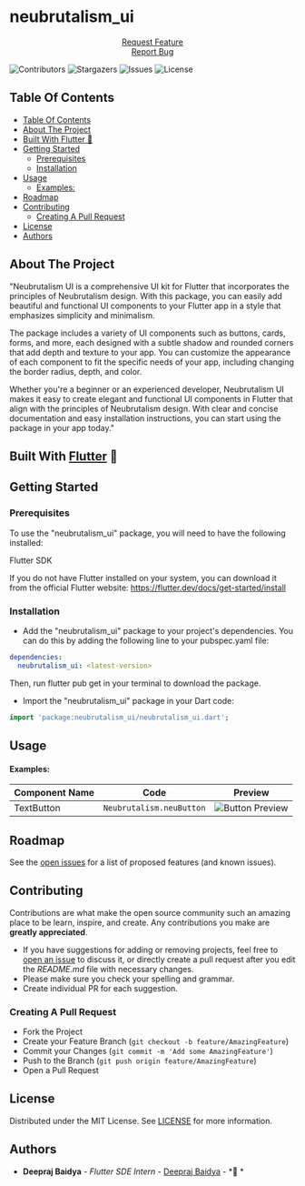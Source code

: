

  <h1 align="left">neubrutalism_ui</h1>
<!-- <p>
  <a href="https://github.com/deepraj02/neubrutalism_ui">
    <img src="https://user-images.githubusercontent.com/63138398/225706659-4fa396f3-fc8a-4cdc-bbd4-3600b323db97.svg" alt="Logo" >
  </a> -->
<p align="center">
<a href="https://github.com/deepraj02/neubrutalism_ui/issues">Request Feature</a>
<br>
<a href="https://github.com/deepraj02/neubrutalism_ui/issues">Report Bug</a>
</p>

![Contributors](https://img.shields.io/github/contributors/deepraj02/neubrutalism_ui?color=dark-green) ![Stargazers](https://img.shields.io/github/stars/deepraj02/neubrutalism_ui?style=social) ![Issues](https://img.shields.io/github/issues/deepraj02/neubrutalism_ui) ![License](https://img.shields.io/github/license/deepraj02/neubrutalism_ui) 

## Table Of Contents

- [Table Of Contents](#table-of-contents)
- [About The Project](#about-the-project)
- [Built With Flutter 💙](#built-with-flutter-)
- [Getting Started](#getting-started)
  - [Prerequisites](#prerequisites)
  - [Installation](#installation)
- [Usage](#usage)
    - [Examples:](#examples)
- [Roadmap](#roadmap)
- [Contributing](#contributing)
  - [Creating A Pull Request](#creating-a-pull-request)
- [License](#license)
- [Authors](#authors)

## About The Project

"Neubrutalism UI is a comprehensive UI kit for Flutter that incorporates the principles of Neubrutalism design. With this package, you can easily add beautiful and functional UI components to your Flutter app in a style that emphasizes simplicity and minimalism.

The package includes a variety of UI components such as buttons, cards, forms, and more, each designed with a subtle shadow and rounded corners that add depth and texture to your app. You can customize the appearance of each component to fit the specific needs of your app, including changing the border radius, depth, and color.

Whether you're a beginner or an experienced developer, Neubrutalism UI makes it easy to create elegant and functional UI components in Flutter that align with the principles of Neubrutalism design. With clear and concise documentation and easy installation instructions, you can start using the package in your app today."

## Built With [Flutter](https://flutter.dev/) 💙

## Getting Started


### Prerequisites

To use the "neubrutalism_ui" package, you will need to have the following installed:

Flutter SDK 

If you do not have Flutter installed on your system, you can download it from the official Flutter website: https://flutter.dev/docs/get-started/install

### Installation

- Add the "neubrutalism_ui" package to your project's dependencies. You can do this by adding the following line to your pubspec.yaml file:

``` yaml
dependencies:
  neubrutalism_ui: <latest-version>
```
Then, run flutter pub get in your terminal to download the package.


- Import the "neubrutalism_ui" package in your Dart code:


``` dart
import 'package:neubrutalism_ui/neubrutalism_ui.dart';
```


## Usage

#### Examples:
| Component Name | Code                     | Preview                                                                                                                                 |
| -------------- | ------------------------ | --------------------------------------------------------------------------------------------------------------------------------------- |
| TextButton     | `Neubrutalism.neuButton` | <img src="https://user-images.githubusercontent.com/63138398/225709552-5730bd9b-8e18-40c1-96e2-c45e7422a4c8.png" alt="Button Preview" > |

## Roadmap

See the [open issues](https://github.com/deepraj02/neubrutalism_ui/issues) for a list of proposed features (and known issues).

## Contributing

Contributions are what make the open source community such an amazing place to be learn, inspire, and create. Any contributions you make are **greatly appreciated**.
* If you have suggestions for adding or removing projects, feel free to [open an issue](https://github.com/deepraj02/neubrutalism_ui/issues/new) to discuss it, or directly create a pull request after you edit the *README.md* file with necessary changes.
* Please make sure you check your spelling and grammar.
* Create individual PR for each suggestion.


### Creating A Pull Request

- Fork the Project
- Create your Feature Branch (`git checkout -b feature/AmazingFeature`)
- Commit your Changes (`git commit -m 'Add some AmazingFeature'`)
- Push to the Branch (`git push origin feature/AmazingFeature`)
- Open a Pull Request

## License

Distributed under the MIT License. See [LICENSE](https://github.com/deepraj02/neubrutalism_ui/blob/main/LICENSE.md) for more information.

## Authors

* **Deepraj Baidya** - *Flutter SDE Intern* - [Deepraj Baidya](https://github.com/deepraj02) - *🤔 *
